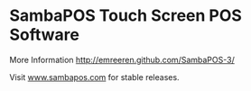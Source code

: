# SambaPOS Touch Screen POS Software

More Information
http://emreeren.github.com/SambaPOS-3/

Visit www.sambapos.com for stable releases.